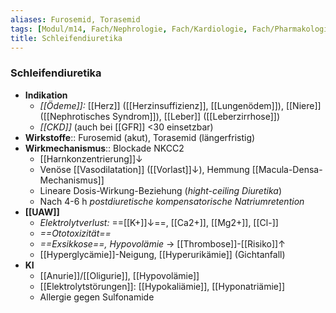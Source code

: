 ```yaml
---
aliases: Furosemid, Torasemid
tags: [Modul/m14, Fach/Nephrologie, Fach/Kardiologie, Fach/Pharmakologie/Medikament]
title: Schleifendiuretika
---
```

### Schleifendiuretika
- **Indikation**
	- *[[Ödeme]]:* [[Herz]] ([[Herzinsuffizienz]], [[Lungenödem]]), [[Niere]] ([[Nephrotisches Syndrom]]), [[Leber]] ([[Leberzirrhose]])
	- *[[CKD]]* (auch bei [[GFR]] <30 einsetzbar)
- **Wirkstoffe**:: Furosemid (akut), Torasemid (längerfristig)
- **Wirkmechanismus**:: Blockade NKCC2
	- [[Harnkonzentrierung]]↓
	- Venöse [[Vasodilatation]] ([[Vorlast]]↓), Hemmung [[Macula-Densa-Mechanismus]]
	- Lineare Dosis-Wirkung-Beziehung (*hight-ceiling Diuretika*)
	- Nach 4-6 h *postdiuretische kompensatorische Natriumretention*
- **[[UAW]]**
	- *Elektrolytverlust:* ==[[K+]]↓==, [[Ca2+]], [[Mg2+]], [[Cl-]]
	- *==Ototoxizität==*
	- *==Exsikkose==, Hypovolämie* → [[Thrombose]]-[[Risiko]]↑ 
	- [[Hyperglycämie]]-Neigung, [[Hyperurikämie]] (Gichtanfall)
- **KI**
	- [[Anurie]]/[[Oligurie]], [[Hypovolämie]]
	- [[Elektrolytstörungen]]: [[Hypokaliämie]], [[Hyponatriämie]]
	- Allergie gegen Sulfonamide
<!--SR:!2023-02-07,27,290-->